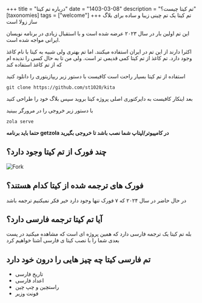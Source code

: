 +++
title = "درباره تم کیتا"
date = "1403-03-08"
description = "تم کیتا چیست؟"
[taxonomies]
tags = ["welcome"]
+++
تم کیتا یک تم چینی زیبا و ساده برای بلاگ ساز زولا است

این تم اولین بار در سال ۲۰۲۳ عرضه شده است و با استقبال زیادی در برنامه نویسان ایرانی مواجه شده است.

اکثرا دارند از این تم در ایران استفاده میکنند. اما تم بهتری ولی شبیه به کیتا با نام کاغذ  وجود دارد. تم کاغذ از تم کیتا کمی قدیمی تر است. ولی من تا به حال کسی را ندیده ام که از تم کاغذ استفاده کند

استفاده از تم کیتا بسیار راحت است کافیست با دستور زیر ریپازیتوری را دانلود کنید
```
git clone https://github.com/st1020/kita
```
بعد اینکار کافیست به دایرکتوری اصلی پروژه کیتا بروید سپس بلاگ خود را طراحی کنید

با دستور زیر خروجی را در مرورگر ببینید

```
zola serve
```

**حتما باید برنامه getzola در کامپیوتر/لپتاپ شما نصب باشد تا خروجی بگیرید**

## چند فورک از تم کیتا وجود دارد؟
![Fork](https://img.shields.io/github/forks/st1020/kita)
## فورک های ترجمه شده از کیتا کدام هستند؟
در حال حاضر در سال ۲۰۲۴ که ۷ فورک تنها وجود دارد خیر فکر نمیکنیم ترجمه باشد
## آیا تم کیتا ترجمه فارسی دارد؟
بله تم کیتا یک ترجمه فارسی دارد که همین پروژه ای است که مشاهده میکنید
در پست بعدی شما را با نصب کیتا ی فارسی آشنا خواهیم کرد
## تم فارسی کیتا چه چیز هایی را درون خود دارد
- تاریخ فارسی
- اعداد فارسی
- راستچین و چپ چین
- فونت وزیر
